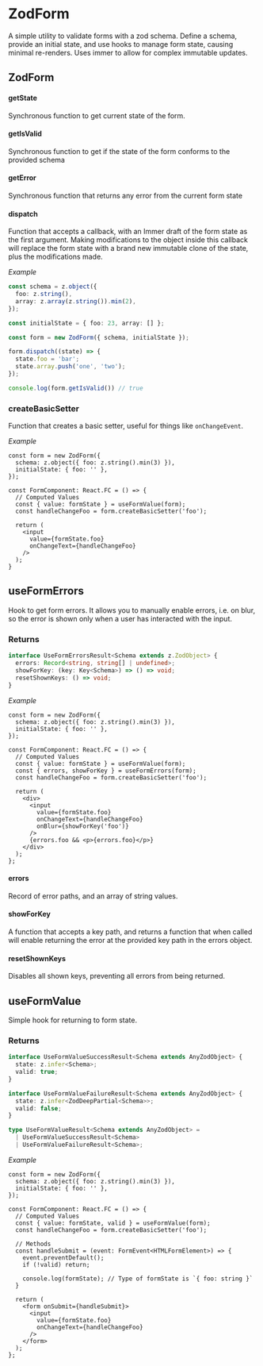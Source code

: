 # ZodForm

A simple utility to validate forms with a zod schema. Define a schema, provide an initial state, and use hooks to
manage form state, causing minimal re-renders. Uses immer to allow for complex immutable updates.

## ZodForm

#### getState

Synchronous function to get current state of the form.

#### getIsValid

Synchronous function to get if the state of the form conforms to the provided schema

#### getError

Synchronous function that returns any error from the current form state

#### dispatch

Function that accepts a callback, with an Immer draft of the form state as the first argument. Making modifications to
the object inside this callback will replace the form state with a brand new immutable clone of the state, plus the
modifications made.

*Example*

```ts
const schema = z.object({
  foo: z.string(),
  array: z.array(z.string()).min(2),
});

const initialState = { foo: 23, array: [] };

const form = new ZodForm({ schema, initialState });

form.dispatch((state) => {
  state.foo = 'bar';
  state.array.push('one', 'two');
});

console.log(form.getIsValid()) // true 
```

### createBasicSetter

Function that creates a basic setter, useful for things like `onChangeEvent`.

*Example*

```tsx
const form = new ZodForm({
  schema: z.object({ foo: z.string().min(3) }),
  initialState: { foo: '' },
});

const FormComponent: React.FC = () => {
  // Computed Values
  const { value: formState } = useFormValue(form);
  const handleChangeFoo = form.createBasicSetter('foo');

  return (
    <input
      value={formState.foo}
      onChangeText={handleChangeFoo}
    />
  );
}
```

## useFormErrors

Hook to get form errors. It allows you to manually enable errors, i.e. on blur, so the error is shown only when a user
has interacted with the input.

### Returns

```ts
interface UseFormErrorsResult<Schema extends z.ZodObject> {
  errors: Record<string, string[] | undefined>;
  showForKey: (key: Key<Schema>) => () => void;
  resetShownKeys: () => void;
}
```

*Example*

```tsx
const form = new ZodForm({
  schema: z.object({ foo: z.string().min(3) }),
  initialState: { foo: '' },
});

const FormComponent: React.FC = () => {
  // Computed Values
  const { value: formState } = useFormValue(form);
  const { errors, showForKey } = useFormErrors(form);
  const handleChangeFoo = form.createBasicSetter('foo');

  return (
    <div>
      <input
        value={formState.foo}
        onChangeText={handleChangeFoo}
        onBlur={showForKey('foo')}
      />
      {errors.foo && <p>{errors.foo}</p>}
    </div>
  );
};
```

#### errors

Record of error paths, and an array of string values.

#### showForKey

A function that accepts a key path, and returns a function that when called will enable returning the error at the
provided key path in the errors object.

#### resetShownKeys

Disables all shown keys, preventing all errors from being returned.


## useFormValue

Simple hook for returning to form state.

### Returns

```ts
interface UseFormValueSuccessResult<Schema extends AnyZodObject> {
  state: z.infer<Schema>;
  valid: true;
}

interface UseFormValueFailureResult<Schema extends AnyZodObject> {
  state: z.infer<ZodDeepPartial<Schema>>;
  valid: false;
}

type UseFormValueResult<Schema extends AnyZodObject> =
  | UseFormValueSuccessResult<Schema>
  | UseFormValueFailureResult<Schema>;
```

*Example*

```tsx
const form = new ZodForm({
  schema: z.object({ foo: z.string().min(3) }),
  initialState: { foo: '' },
});

const FormComponent: React.FC = () => {
  // Computed Values
  const { value: formState, valid } = useFormValue(form);
  const handleChangeFoo = form.createBasicSetter('foo');
  
  // Methods
  const handleSubmit = (event: FormEvent<HTMLFormElement>) => {
    event.preventDefault();
    if (!valid) return;

    console.log(formState); // Type of formState is `{ foo: string }`
  }

  return (
    <form onSubmit={handleSubmit}>
      <input
        value={formState.foo}
        onChangeText={handleChangeFoo}
      />
    </form>
  );
};